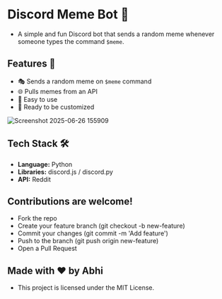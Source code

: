 # Discord Meme Bot 🤖

* A simple and fun Discord bot that sends a random meme whenever someone types the command `$meme`.

## Features 🚀

* 🎭 Sends a random meme on `$meme` command
* 🌐 Pulls memes from an API
* 💬 Easy to use
* 🔧 Ready to be customized

![Screenshot 2025-06-26 155909](https://github.com/user-attachments/assets/320fc37d-642e-4d41-a490-912320f67349)

## Tech Stack 🛠️

- **Language:** Python
- **Libraries:** discord.js / discord.py
- **API:** Reddit


## Contributions are welcome!
* Fork the repo
* Create your feature branch (git checkout -b new-feature)
* Commit your changes (git commit -m 'Add feature')
* Push to the branch (git push origin new-feature)
* Open a Pull Request

## Made with ❤️ by Abhi
* This project is licensed under the MIT License.



